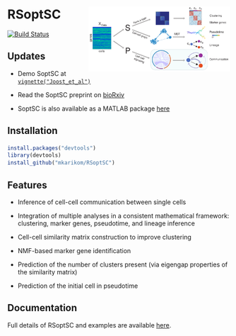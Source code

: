 
<!-- README.md is generated from README.Rmd. Please edit that file -->

# RSoptSC <img src="man/figures/logo.svg" align="right" alt="" width="320" />

[![Build
Status](https://travis-ci.com/mkarikom/RSoptSC.svg?branch=master)](https://travis-ci.com/mkarikom/RSoptSC)

## Updates

  - Demo SoptSC at
    [`vignette("Joost_et_al")`](https://mkarikom.github.io/RSoptSC/articles/Joost_et_al.html)

  - Read the SoptSC preprint on
    [bioRxiv](https://www.biorxiv.org/content/10.1101/168922v3)

  - SoptSC is also available as a MATLAB package
    [here](https://github.com/wangshuxiong/soptsc)

## Installation

``` r
install.packages("devtools")
library(devtools)
install_github("mkarikom/RSoptSC")
```

## Features

  - Inference of cell-cell communication between single cells

  - Integration of multiple analyses in a consistent mathematical
    framework: clustering, marker genes, pseudotime, and lineage
    inference

  - Cell-cell similarity matrix construction to improve clustering

  - NMF-based marker gene identification

  - Prediction of the number of clusters present (via eigengap
    properties of the similarity matrix)

  - Prediction of the initial cell in pseudotime

## Documentation

Full details of RSoptSC and examples are available
[here](https://mkarikom.github.io/RSoptSC).
